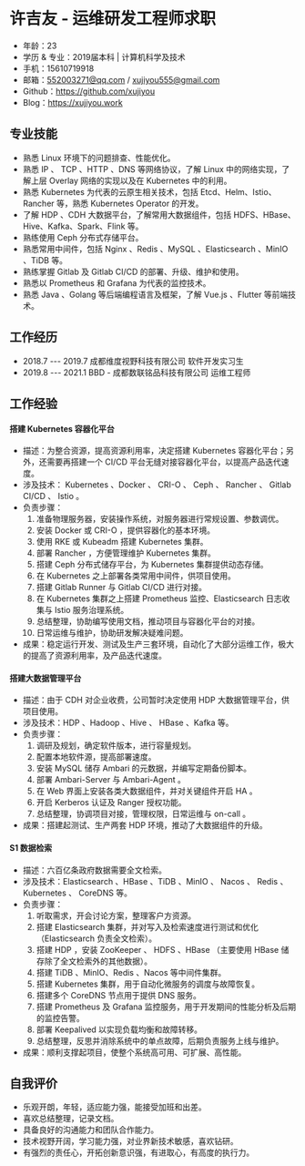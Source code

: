 # 许吉友 - 运维研发工程师求职

- 年龄：23
- 学历 & 专业：2019届本科 | 计算机科学及技术
- 手机：15610719918
- 邮箱：552003271@qq.com / xujiyou555@gmail.com
- Github：https://github.com/xujiyou
- Blog：https://xujiyou.work

## 专业技能

- 熟悉 Linux 环境下的问题排查、性能优化。
- 熟悉 IP 、 TCP 、HTTP 、DNS 等网络协议，了解 Linux 中的网络实现，了解上层 Overlay 网络的实现以及在 Kubernetes 中的利用。
- 熟悉 Kubernetes 为代表的云原生相关技术，包括 Etcd、Helm、Istio、Rancher 等，熟悉 Kubernetes Operator 的开发。
- 了解 HDP 、CDH 大数据平台，了解常用大数据组件，包括 HDFS、HBase、Hive、Kafka、Spark、Flink 等。
- 熟练使用 Ceph 分布式存储平台。
- 熟悉常用中间件，包括 Nginx 、Redis 、MySQL 、Elasticsearch 、MinIO 、TiDB 等。
- 熟练掌握 Gitlab 及 Gitlab CI/CD 的部署、升级、维护和使用。
- 熟悉以 Prometheus 和 Grafana 为代表的监控技术。
- 熟悉 Java 、Golang 等后端编程语言及框架，了解 Vue.js 、Flutter 等前端技术。

## 工作经历

- 2018.7 --- 2019.7    成都维度视野科技有限公司     软件开发实习生
- 2019.8 --- 2021.1    BBD - 成都数联铭品科技有限公司     运维工程师

## 工作经验

#### 搭建 Kubernetes 容器化平台

- 描述：为整合资源，提高资源利用率，决定搭建 Kubernetes 容器化平台；另外，还需要再搭建一个 CI/CD 平台无缝对接容器化平台，以提高产品迭代速度。
- 涉及技术： Kubernetes 、Docker 、 CRI-O 、 Ceph 、 Rancher 、 Gitlab CI/CD 、 Istio 。
- 负责步骤：
  1. 准备物理服务器，安装操作系统，对服务器进行常规设置、参数调优。
  2. 安装 Docker 或 CRI-O ，提供容器化的基本环境。
  3. 使用 RKE 或 Kubeadm 搭建 Kubernetes 集群。
  4. 部署 Rancher ，方便管理维护 Kubernetes 集群。
  5. 搭建 Ceph 分布式储存平台，为 Kubernetes 集群提供动态存储。
  6. 在 Kubernetes 之上部署各类常用中间件，供项目使用。
  7. 搭建 Gitlab Runner 与 Gitlab CI/CD 进行对接。
  8. 在 Kubernetes 集群之上搭建 Prometheus 监控、Elasticsearch 日志收集与 Istio 服务治理系统。
  9. 总结整理，协助编写使用文档，推动项目与容器化平台的对接。
  10. 日常运维与维护，协助研发解决疑难问题。
- 成果：稳定运行开发、测试及生产三套环境，自动化了大部分运维工作，极大的提高了资源利用率，及产品迭代速度。

#### 搭建大数据管理平台

- 描述：由于 CDH 对企业收费，公司暂时决定使用 HDP 大数据管理平台，供项目使用。
- 涉及技术：HDP 、Hadoop 、Hive 、 HBase 、Kafka 等。
- 负责步骤：
  1. 调研及规划，确定软件版本，进行容量规划。
  2. 配置本地软件源，提高部署速度。
  3. 安装 MySQL 储存 Ambari 的元数据，并编写定期备份脚本。
  4. 部署 Ambari-Server 与 Ambari-Agent 。
  5. 在 Web 界面上安装各类大数据组件，并对关键组件开启 HA 。
  6. 开启 Kerberos 认证及 Ranger 授权功能。
  7. 总结整理，协调项目对接，管理权限，日常运维与 on-call 。
- 成果：搭建起测试、生产两套 HDP 环境，推动了大数据组件的升级。

#### S1 数据检索

- 描述：六百亿条政府数据需要全文检索。
- 涉及技术：Elasticsearch 、HBase 、TiDB 、MinIO 、 Nacos 、 Redis 、Kubernetes 、 CoreDNS 等。
- 负责步骤：
  1. 听取需求，开会讨论方案，整理客户方资源。
  2. 搭建 Elasticsearch 集群，并对写入及检索速度进行测试和优化（Elasticsearch 负责全文检索）。
  3. 搭建 HDP ，安装 ZooKeeper 、 HDFS 、HBase （主要使用 HBase 储存除了全文检索外的其他数据）。
  4. 搭建 TiDB 、MinIO、Redis 、Nacos 等中间件集群。
  5. 搭建 Kubernetes 集群，用于自动化微服务的调度与故障恢复。
  6. 搭建多个 CoreDNS 节点用于提供 DNS 服务。
  7. 搭建 Prometheus 及 Grafana 监控服务，用于开发期间的性能分析及后期的监控告警。
  8. 部署 Keepalived 以实现负载均衡和故障转移。
  9. 总结整理，反思并消除系统中的单点故障，后期负责服务上线与维护。
- 成果：顺利支撑起项目，使整个系统高可用、可扩展、高性能。

## 自我评价

- 乐观开朗，年轻，适应能力强，能接受加班和出差。
- 喜欢总结整理，记录文档。
- 具备良好的沟通能力和团队合作能力。
- 技术视野开阔，学习能力强，对业界新技术敏感，喜欢钻研。
- 有强烈的责任心，开拓创新意识强，有进取心，有高度的执行力。


















